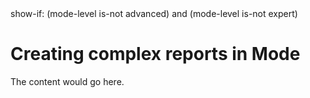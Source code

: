 <config>
show-if: (mode-level is-not advanced) and (mode-level is-not expert)
</config>

# Creating complex reports in Mode

The content would go here.
